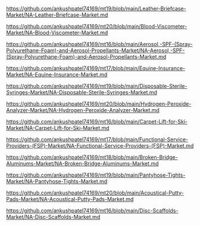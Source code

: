 <p><a href="https://github.com/ankushpatel74169/mt19/blob/main/Leather-Briefcase-Market/NA-Leather-Briefcase-Market.md">https://github.com/ankushpatel74169/mt19/blob/main/Leather-Briefcase-Market/NA-Leather-Briefcase-Market.md</a></p><p><a href="https://github.com/ankushpatel74169/mt20/blob/main/Blood-Viscometer-Market/NA-Blood-Viscometer-Market.md">https://github.com/ankushpatel74169/mt20/blob/main/Blood-Viscometer-Market/NA-Blood-Viscometer-Market.md</a></p><p><a href="https://github.com/ankushpatel74169/mt16/blob/main/Aerosol,-SPF-(Spray-Polyurethane-Foam)-and-Aerosol-Propellants-Market/NA-Aerosol,-SPF-(Spray-Polyurethane-Foam)-and-Aerosol-Propellants-Market.md">https://github.com/ankushpatel74169/mt16/blob/main/Aerosol,-SPF-(Spray-Polyurethane-Foam)-and-Aerosol-Propellants-Market/NA-Aerosol,-SPF-(Spray-Polyurethane-Foam)-and-Aerosol-Propellants-Market.md</a></p><p><a href="https://github.com/ankushpatel74169/mt17/blob/main/Equine-Insurance-Market/NA-Equine-Insurance-Market.md">https://github.com/ankushpatel74169/mt17/blob/main/Equine-Insurance-Market/NA-Equine-Insurance-Market.md</a></p><p><a href="https://github.com/ankushpatel74169/mt19/blob/main/Disposable-Sterile-Syringes-Market/NA-Disposable-Sterile-Syringes-Market.md">https://github.com/ankushpatel74169/mt19/blob/main/Disposable-Sterile-Syringes-Market/NA-Disposable-Sterile-Syringes-Market.md</a></p><p><a href="https://github.com/ankushpatel74169/mt20/blob/main/Hydrogen-Peroxide-Analyzer-Market/NA-Hydrogen-Peroxide-Analyzer-Market.md">https://github.com/ankushpatel74169/mt20/blob/main/Hydrogen-Peroxide-Analyzer-Market/NA-Hydrogen-Peroxide-Analyzer-Market.md</a></p><p><a href="https://github.com/ankushpatel74169/mt16/blob/main/Carpet-Lift-for-Ski-Market/NA-Carpet-Lift-for-Ski-Market.md">https://github.com/ankushpatel74169/mt16/blob/main/Carpet-Lift-for-Ski-Market/NA-Carpet-Lift-for-Ski-Market.md</a></p><p><a href="https://github.com/ankushpatel74169/mt17/blob/main/Functional-Service-Providers-(FSP)-Market/NA-Functional-Service-Providers-(FSP)-Market.md">https://github.com/ankushpatel74169/mt17/blob/main/Functional-Service-Providers-(FSP)-Market/NA-Functional-Service-Providers-(FSP)-Market.md</a></p><p><a href="https://github.com/ankushpatel74169/mt18/blob/main/Broken-Bridge-Aluminums-Market/NA-Broken-Bridge-Aluminums-Market.md">https://github.com/ankushpatel74169/mt18/blob/main/Broken-Bridge-Aluminums-Market/NA-Broken-Bridge-Aluminums-Market.md</a></p><p><a href="https://github.com/ankushpatel74169/mt19/blob/main/Pantyhose-Tights-Market/NA-Pantyhose-Tights-Market.md">https://github.com/ankushpatel74169/mt19/blob/main/Pantyhose-Tights-Market/NA-Pantyhose-Tights-Market.md</a></p><p><a href="https://github.com/ankushpatel74169/mt20/blob/main/Acoustical-Putty-Pads-Market/NA-Acoustical-Putty-Pads-Market.md">https://github.com/ankushpatel74169/mt20/blob/main/Acoustical-Putty-Pads-Market/NA-Acoustical-Putty-Pads-Market.md</a></p><p><a href="https://github.com/ankushpatel74169/mt16/blob/main/Disc-Scaffolds-Market/NA-Disc-Scaffolds-Market.md">https://github.com/ankushpatel74169/mt16/blob/main/Disc-Scaffolds-Market/NA-Disc-Scaffolds-Market.md</a></p>
